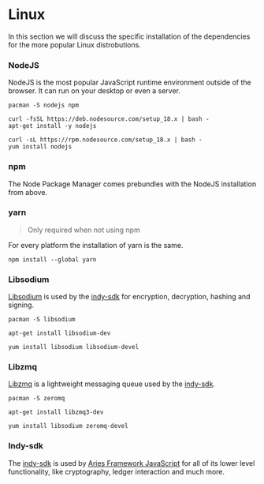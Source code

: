# Linux

In this section we will discuss the specific installation of the dependencies
for the more popular Linux distrobutions.

### NodeJS

NodeJS is the most popular JavaScript runtime environment outside of the
browser. It can run on your desktop or even a server.

```console title="Arch Linux"
pacman -S nodejs npm
```

```console title="Debian"
curl -fsSL https://deb.nodesource.com/setup_18.x | bash -
apt-get install -y nodejs
```

```console title="Red Hat"
curl -sL https://rpm.nodesource.com/setup_18.x | bash -
yum install nodejs
```

### npm

The Node Package Manager comes prebundles with the NodeJS installation from
above.

### yarn

> Only required when not using npm

For every platform the installation of yarn is the same.

```console
npm install --global yarn
```

### Libsodium

[Libsodium](https://github.com/jedisct1/libsodium) is used by the
[indy-sdk](https://github.com/hyperledger/indy-sdk) for encryption, decryption,
hashing and signing.

```console title="Arch Linux"
pacman -S libsodium
```

```console title="Debian"
apt-get install libsodium-dev
```

```console title="Red Hat"
yum install libsodium libsodium-devel
```

### Libzmq

[Libzmq](https://github.com/zeromq/libzmq) is a lightweight messaging queue
used by the [indy-sdk](https://github.com/hyperledger/indy-sdk).

```console title="Arch Linux"
pacman -S zeromq
```

```console title="Debian"
apt-get install libzmq3-dev
```

```console title="Red Hat"
yum install libsodium zeromq-devel
```

### Indy-sdk

The [indy-sdk](https://github.com/hyperledger/indy-sdk) is used by [Aries
Framework
JavaScript](https://github.com/hyperledger/aries-framework-javascript) for all
of its lower level functionality, like cryptography, ledger interaction and
much more.
